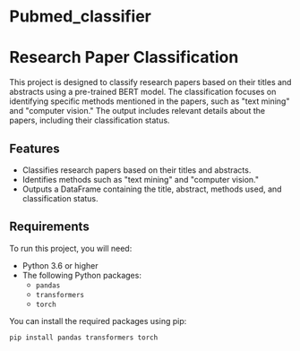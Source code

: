 # Pubmed_classifier
# Research Paper Classification

This project is designed to classify research papers based on their titles and abstracts using a pre-trained BERT model. The classification focuses on identifying specific methods mentioned in the papers, such as "text mining" and "computer vision." The output includes relevant details about the papers, including their classification status.

## Features

- Classifies research papers based on their titles and abstracts.
- Identifies methods such as "text mining" and "computer vision."
- Outputs a DataFrame containing the title, abstract, methods used, and classification status.

## Requirements

To run this project, you will need:

- Python 3.6 or higher
- The following Python packages:
  - `pandas`
  - `transformers`
  - `torch`

You can install the required packages using pip:

```bash
pip install pandas transformers torch
